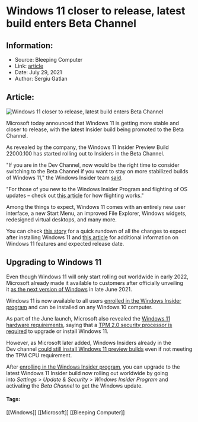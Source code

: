 # Windows 11 closer to release, latest build enters Beta Channel
### 

## Information:
+ Source: Bleeping Computer
+ Link: [article](https://www.bleepingcomputer.com/news/microsoft/windows-11-closer-to-release-latest-build-enters-beta-channel/)
+ Date: July 29, 2021
+ Author: Sergiu Gatlan


## Article:
![Windows 11 closer to release, latest build enters Beta Channel](https://www.bleepstatic.com/content/hl-images/2021/06/30/windows-11-square-header.jpg)


Microsoft today announced that Windows 11 is getting more stable and closer to release, with the latest Insider build being promoted to the Beta Channel.


As revealed by the company, the Windows 11 Insider Preview Build 22000.100 has started rolling out to Insiders in the Beta Channel.


"If you are in the Dev Channel, now would be the right time to consider switching to the Beta Channel if you want to stay on more stabilized builds of Windows 11," the Windows Insider team [said](https://blogs.windows.com/windows-insider/2021/07/22/announcing-windows-11-insider-preview-build-22000-100/).


"For those of you new to the Windows Insider Program and flighting of OS updates – check out [this article](https://docs.microsoft.com/en-us/windows-insider/flighting) for how flighting works."


Among the things to expect, Windows 11 comes with an entirely new user interface, a new Start Menu, an improved File Explorer, Windows widgets, redesigned virtual desktops, and many more.


You can check [this story](https://www.bleepingcomputer.com/news/microsoft/a-closer-look-at-windows-11-s-recent-changes/) for a quick rundown of all the changes to expect after installing Windows 11 and [this article](https://www.bleepingcomputer.com/news/microsoft/windows-11-features-expected-release-date-and-latest-news/) for additional information on Windows 11 features and expected release date.


Upgrading to Windows 11
-----------------------


Even though Windows 11 will only start rolling out worldwide in early 2022, Microsoft already made it available to customers after officially unveiling it [as the next version of Windows](https://www.bleepingcomputer.com/news/microsoft/microsoft-announces-windows-11-here-is-what-you-need-to-know/) in late June 2021.


Windows 11 is now available to all users [enrolled in the Windows Insider program](http://insider.windows.com/en-us/) and can be installed on any Windows 10 computer.


As part of the June launch, Microsoft also revealed the [Windows 11 hardware requirements](https://www.bleepingcomputer.com/news/microsoft/microsoft-publishes-the-windows-11-system-requirements/), saying that a [TPM 2.0 security processor is required](https://www.bleepingcomputer.com/news/microsoft/windows-11-wont-work-without-a-tpm-what-you-need-to-know/) to upgrade or install Windows 11.


However, as Microsoft later added, Windows Insiders already in the Dev channel [could still install Windows 11 preview builds](https://blogs.windows.com/windows-insider/2021/06/24/preparing-for-insider-preview-builds-of-windows-11/) even if not meeting the TPM CPU requirement.


After [enrolling in the Windows Insider program](http://insider.windows.com/en-us/), you can upgrade to the latest Windows 11 Insider build now rolling out worldwide by going into *Settings* > *Update & Security* > *Windows Insider Program* and activating the *Beta Channel* to get the Windows update.




#### Tags:
[[Windows]] [[Microsoft]] [[Bleeping Computer]]
